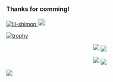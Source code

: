 ### Thanks for comming!

<!--
**lil-shimon/lil-shimon** is a ✨ _special_ ✨ repository because its `README.md` (this file) appears on your GitHub profile.

Here are some ideas to get you started:

- 🔭 I’m currently working on ...
- 🌱 I’m currently learning ...
- 👯 I’m looking to collaborate on ...
- 🤔 I’m looking for help with ...
- 💬 Ask me about ...
- 📫 How to reach me: ...
- 😄 Pronouns: ...
- ⚡ Fun fact: ...
-->

<p align="left"> 
  <a href="https://github.com/lil-shimon/lil-shimon/">
    <img src="https://komarev.com/ghpvc/?username=lil-shimon" alt="lil-shimon" />
  </a>
  <a href="https://github.com/lil-shimon">
    <img height="20" src="https://img.shields.io/github/followers/lil-shimon?label=follow&logo=github&style=flat" />
  </a>
</p>

[![trophy](https://github-profile-trophy.vercel.app/?username=lil-shimon&theme=buddhism&title=MultiLanguage,Joined2020,Commit,Repositories,PullRequest)](https://github.com/ryo-ma/github-profile-trophy)

<p align="center">
    <img src="https://github-readme-stats.vercel.app/api/top-langs/?username=lil-shimon&theme=radical&count_private=true&layout=compact&hide=javascript,html,css,shell,VBA,Vim Snippet,rudy,php,c,Dockerfile,Ruby,Blade,lua,M4,Vim Script,Makefile,Jupyter Notebook&langs_count=10" /> 
    <img align="center" src="https://github-profile-summary-cards.vercel.app/api/cards/most-commit-language?username=lil-shimon&theme=github_dark" />
</p>
<p align="center">
   <img src="https://github-readme-stats.vercel.app/api?username=lil-shimon&show_icons=true&count_private=true&theme=radical&hide=contribs&show_icons=true" />
   <img align="center" src="https://github-profile-summary-cards.vercel.app/api/cards/repos-per-language?username=lil-shimon&theme=github_dark" />
</p>

![](https://github-profile-summary-cards.vercel.app/api/cards/profile-details?username=lil-shimon&theme=github_dark)
